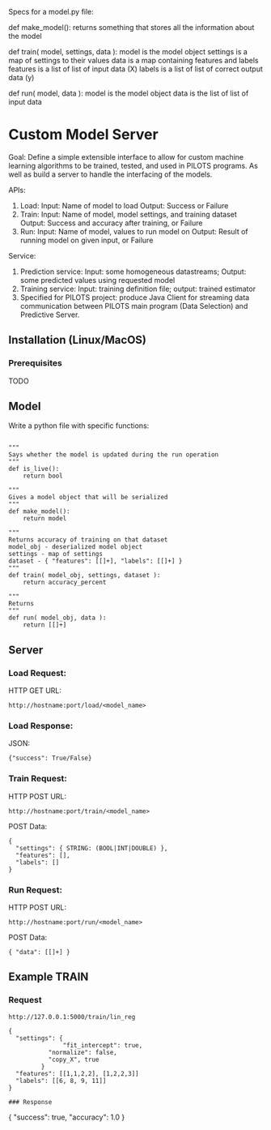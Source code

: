 
Specs for a model.py file:

def make_model():
    returns something that stores all the information about the model

def train( model, settings, data ):
    model is the model object
    settings is a map of settings to their values
    data is a map containing features and labels
      features is a list of list of input data (X)
      labels is a list of list of correct output data (y)

def run( model, data ):
    model is the model object
    data is the list of list of input data
    

# Custom Model Server
Goal:
Define a simple extensible interface to allow for custom machine learning algorithms to be trained, tested, and used in PILOTS programs. As well as build a server to handle the interfacing of the models.

APIs:

1. Load: Input: Name of model to load Output: Success or Failure
2. Train: Input: Name of model, model settings, and training dataset Output: Success and accuracy after training, or Failure
3. Run: Input: Name of model, values to run model on Output: Result of running model on given input, or Failure


Service:

1. Prediction service: Input: some homogeneous datastreams; Output: some predicted values using requested model
2. Training service: Input: training definition file; output: trained estimator
3. Specified for PILOTS project: produce Java Client for streaming data communication between PILOTS main program (Data Selection) and Predictive Server.

## Installation (Linux/MacOS)
### Prerequisites

TODO

## Model

Write a python file with specific functions:

~~~

"""
Says whether the model is updated during the run operation
"""
def is_live():
    return bool

"""
Gives a model object that will be serialized
"""
def make_model():
    return model

"""
Returns accuracy of training on that dataset
model_obj - deserialized model object
settings - map of settings
dataset - { "features": [[]+], "labels": [[]+] }
"""
def train( model_obj, settings, dataset ):
    return accuracy_percent

"""
Returns 
"""
def run( model_obj, data ):
    return [[]+]
~~~


## Server

### Load Request:
HTTP GET URL:
~~~
http://hostname:port/load/<model_name>
~~~
### Load Response:
JSON:
~~~
{"success": True/False}
~~~
### Train Request:

HTTP POST URL:
~~~
http://hostname:port/train/<model_name>
~~~
POST Data:
~~~
{
  "settings": { STRING: (BOOL|INT|DOUBLE) },
  "features": [],
  "labels": []
}
~~~

### Run Request:
HTTP POST URL:
~~~
http://hostname:port/run/<model_name>
~~~
POST Data:
~~~
{ "data": [[]+] }
~~~

## Example TRAIN
### Request
~~~
http://127.0.0.1:5000/train/lin_reg

{
  "settings": {
               "fit_intercept": true,
	       "normalize": false,
	       "copy_X", true
	     }
  "features": [[1,1,2,2], [1,2,2,3]]
  "labels": [[6, 8, 9, 11]]
}

### Response
~~~
{
  "success": true,
  "accuracy": 1.0
}
~~~

